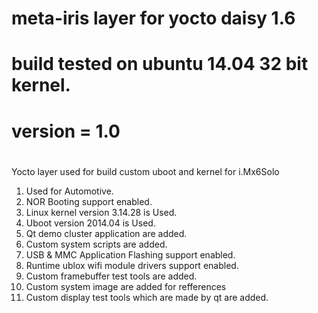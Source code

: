 meta-iris layer for yocto daisy 1.6
===================================
# build tested on ubuntu 14.04 32 bit kernel.
#
# version = 1.0
#

Yocto layer used for build custom uboot and kernel for i.Mx6Solo

1.	Used for Automotive.
2.	NOR Booting support enabled.
3.	Linux kernel version 3.14.28 is Used.
4.	Uboot version 2014.04 is Used.
5.	Qt demo cluster application are added.
6.	Custom system scripts are added.
7.	USB & MMC Application Flashing support enabled.
8.	Runtime ublox wifi module drivers support enabled.
9.	Custom framebuffer test tools are added.
10.	Custom system image are added for refferences
11.	Custom display test tools which are made by qt are added.
